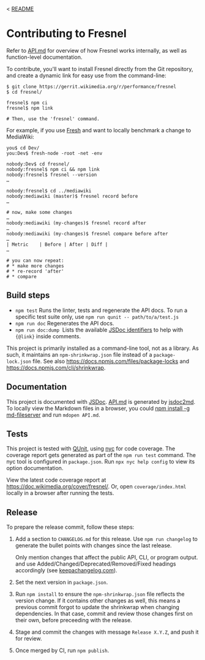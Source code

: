 < [README](./README.md)

# Contributing to Fresnel

Refer to [API.md](./API.md) for overview of how Fresnel works
internally, as well as function-level documentation.

To contribute, you'll want to install Fresnel directly from the
Git repository, and create a dynamic link for easy use from the
command-line:

```
$ git clone https://gerrit.wikimedia.org/r/performance/fresnel
$ cd fresnel/

fresnel$ npm ci
fresnel$ npm link

# Then, use the 'fresnel' command.
```

For example, if you use [Fresh](https://gerrit.wikimedia.org/g/fresh/)
and want to locally benchmark a change to MediaWiki:

```
you$ cd Dev/
you:Dev$ fresh-node -root -net -env

nobody:Dev$ cd fresnel/
nobody:fresnel$ npm ci && npm link
nobody:fresnel$ fresnel --version
…

nobody:fresnel$ cd ../mediawiki
nobody:mediawiki (master)$ fresnel record before
…

# now, make some changes
…
nobody:mediawiki (my-changes)$ fresnel record after
…
nobody:mediawiki (my-changes)$ fresnel compare before after
…
| Metric    | Before | After | Diff |
…

# you can now repeat:
# * make more changes
# * re-record 'after'
# * compare
```

## Build steps

* `npm test`
  Runs the linter, tests and regenerate the API docs.
  To run a specific test suite only, use `npm run qunit -- path/to/a/test.js`
* `npm run doc`
  Regenerates the API docs.
* `npm run doc:dump`
  Lists the available [JSDoc identifiers](https://github.com/jsdoc2md/jsdoc-to-markdown/wiki/Listing-namepaths) to help with `{@link}` inside comments.

This project is primarily installed as a command-line tool, not as a library.
As such, it maintains an `npm-shrinkwrap.json` file instead of a `package-lock.json` file.
See also <https://docs.npmjs.com/files/package-locks> and <https://docs.npmjs.com/cli/shrinkwrap>.

## Documentation

This project is documented with [JSDoc](http://usejsdoc.org/). [API.md](./API.md) is generated by [jsdoc2md](https://github.com/jsdoc2md/jsdoc-to-markdown/wiki). To locally view the Markdown files in a browser, you could [npm install -g md-fileserver](https://www.npmjs.com/package/md-fileserver) and  run `mdopen API.md`.

## Tests

This project is tested with [QUnit](https://api.qunitjs.com/assert/), using [nyc](https://istanbul.js.org/) for code coverage. The coverage report gets generated as part of the `npm run test` command. The nyc tool is configured in `package.json`. Run `npx nyc help config` to view its option documentation.

View the latest code coverage report at <https://doc.wikimedia.org/cover/fresnel/>. Or, open `coverage/index.html` locally in a browser after running the tests.

## Release

To prepare the release commit, follow these steps:

1. Add a section to `CHANGELOG.md` for this release. Use `npm run changelog` to generate the bullet
   points with changes since the last release.

   Only mention changes that affect the public API, CLI, or program output.
   and use Added/Changed/Deprecated/Removed/Fixed headings accordingly (see [keepachangelog.com](https://keepachangelog.com/en/1.0.0/)).
2. Set the next version in `package.json`.
3. Run `npm install` to ensure the `npm-shrinkwrap.json` file reflects the version change.
   If it contains other changes as well, this means a previous commit forgot to update
   the shrinkwrap when changing dependencies. In that case, commit and review those changes
   first on their own, before preceeding with the release.
4. Stage and commit the changes with message `Release X.Y.Z`,
   and push it for review.
5. Once merged by CI, run `npm publish`.
